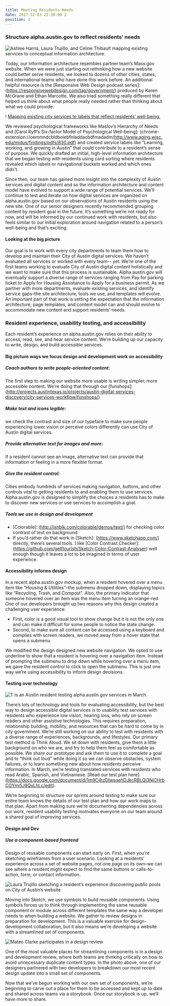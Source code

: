 ```yaml
---
title: Meeting Residents Needs
date: 2017-12-03 22:30:00 Z
position: 2
---
```


### Structure alpha.austin.gov to reflect residents’ needs

![Ashlee Harris, Laura Trujillo, and Celine Thibault mapping existing services to conceptual information architecture.](/_uploads/map_services.jpg)

Today, our information architecture resembles partner team’s Mass.gov website. When we were just starting out rethinking how a new website could better serve residents, we looked to dozens of other cities, states, and international teams who have done this work before. An additional helpful resource is the [Responsive Web Design podcast series]: (https://responsivewebdesign.com/tag/government/) produced by Karen McGrane and Ethan Marcotte. We also tried something really different that helped us think about what people really needed rather than thinking about what we could provide.

! [Mapping existing city services to labels that reflect residents’ well-being.](/_uploads/existing_services.jpg)

We reviewed psychological frameworks like Maslov’s Hierarchy of Needs and [Carol Ryff’s Six-factor Model of Psychological Well-being]: (chrome-extension://oemmndcbldboiebfnladdacbdfmadadm/http://www.aging.wisc.edu/midus/findings/pdfs/830.pdf) and created service labels like “Learning, working, and growing in Austin” that could contribute to a resident’s sense of purpose. We quickly drafted an initial, high-level information architecture that we began testing with residents using card sorting where residents revealed which labels or navigational buckets worked and which ones didn’t.

Since then, our team has gained more insight into the complexity of Austin services and digital content and so the information architecture and content model have evolved to support a wide range of potential services. We’ll continue to test and iterate on how digital services are organized on alpha.austin.gov based on our observations of Austin residents using the new site. 
One of our senior designers recently recommended grouping content by resident goal in the future. It’s something we’re not ready for now, and will be informed by our continued work with residents, but also feels similar to our initial exploration around navigation related to a person’s well-being and that’s exciting.

#### Looking at the big picture
Our goal is to work with every city departments to team them how to develop and maintain their City of Austin digital services. We haven’t evaluated all services or worked with every team-- yet. We’re one of the first teams working to evaluate City of Austin digital content holistically and we want to make sure that this process is sustainable. Alpha.austin.gov will eventually support a diverse range of services ranging from Pay for parking ticket to Apply for Housing Assistance to Apply for a business permit. As we partner with more departments, evaluate existing services, and identify service gaps–the site architecture, tools we use, and templates will evolve. An important part of that work is setting the expectation that the information architecture, page templates, and content model can and should evolve to accommodate new content and support residents’ needs.

### Resident experience, usability testing, and accessibility
Each resident’s experience on alpha.austin.gov relies on their ability to access, read, see, and hear service content. We’re building up our capacity to write, design, and build accessible services.
#### Big picture ways we focus design and development work on accessibility

##### Coach authors to write people-oriented content: 
The first step to making our website more usable is writing simpler, more accessible content. We're doing that through our [funshops]: (http://projects.austintexas.io/projects/austin-digital-services-discovery/city-services-workflow/funshops/)

##### Make text and icons legible:
we check the contrast and size of our typeface to make sure people experiencing lower vision or perceive colors differently can use City of Austin digital services.

##### Provide alternative text for images and more:
If a resident cannot see an image, alternative text can provide that information or feeling in a more flexible format.

##### Give the resident control:
Cities embody hundreds of services making navigation, buttons, and other controls vital to getting residents to and enabling them to use services. Alpha.austin.gov is designed to simplify the choices a residents has to make to discover new services or use services to accomplish a goal.

##### Tools we use in design and development
* [Colorable]: (http://jxnblk.com/colorable/demos/text/) for checking color contrast of text on background
* If you’d rather do that work in [Sketch]: (https://www.sketchapp.com/) directly, there’s several tools. I like [Color Contrast Checker]: (https://github.com/getflourish/Sketch-Color-Contrast-Analyser) well enough though it leaves a lot to be imagined in terms of user experience.

#### Accessibility informs design
In a recent alpha.austin.gov mockup, when a resident hovered over a menu item like “Housing & Utilities”–the submenu dropped down, displaying topics like “Recycling, Trash, and Compost”. Also, the primary indicator that someone hovered over an item was the menu item turning an orange-red. One of our developers brought up two reasons why this design created a challenging user experience:

* First, color is a good visual tool to show change but it is not the only one and can make it difficult for some people to notice the state change. 
* Second, to make sure all content can be accessed using a keyboard and complies with screen readers, we moved away from a hover state that opens a submenu.

We modified the design designed new website navigation. We opted to use underline to show that a resident is hovering over a navigation item. Instead of prompting the submenu to drop down while hovering over a menu item, we gave the resident control to click to open the submenu. This is just one way we’re using accessibility to inform design decisions.

#### Testing over technology

![T is an Austin resident testing alpha.austin.gov services in March.](/_uploads/tien_testing.jpg)

There’s lots of technology and tools for evaluating accessibility, but the best way to design accessible digital services is to usability test services with residents who experience low vision, hearing loss, who rely on screen readers and other assistive technologies. This requires preparation, relationship building, mobility, and resources that can be hard to come by in city government. We’re still working on our ability to test with residents with a diverse range of experiences, backgrounds, and lifestyles. Our primary test method is Think Aloud. We sit down with residents, give them a little background on who we are, and try to help them feel as comfortable as possible. We share our prototype and ask them to use it to complete a goal and to “think out loud” while doing it so we can observe obstacles, system failures, or to learn something new about how residents perceive information. In March, we’re testing translated services with residents who read Arabic, Spanish, and Vietnamese. [Read our test plan here]: (https://docs.google.com/document/d/1m9C4tzDlwsqehDJkcRBLQI3NjCHrbCGYmj5J9QxLhLc/edit).

We’re beginning to structure our sprints around testing to make sure our entire team knows the details of our test plan and how our work maps to that plan. Apart from making sure we’re documenting dependencies across our work, resident usability testing motivates everyone on our team around a shared goal of improving services.

#### Design and Dev

##### Use a component-based frontend
Design of reusable components can start early on. First, when you’re sketching wireframes from a user scenario. Looking at a residents’ experience across a set of website pages, not one page on its own–we can see where a resident might expect to find the same buttons or calls-to-action, form, or contact information.

![Laura Trujillo sketching a resident’s experience discovering public pools on City of Austin’s website](https://github.com/cityofaustin/innovation-projects/blob/master/_uploads/laura_storyboarding.jpg)

Moving into Sketch, we use symbols to build reusable components. Using symbols forces us to think through implementing the same reusable component or module across different templates the same way a developer needs to when building a website. We gather to review designs in preparation for development. This is a valuable exercise for design-development collaboration, but it also means we’re developing a website with a streamlined set of components.

![Mateo Clarke participates in a design review](/_uploads/design_dev.jpg)

One of the most valuable places for streamlining components is in a design and development review, where both teams are thinking critically on how to avoid unnecessary duplicate content types. In the photo above, one of our designers partnered with two developers to breakdown our most recent design update into a small set of components. 

Now that we’ve begun working with our own set of components, we’re beginning to carve out a place for them to be accessed and kept up to date and shared across teams via a storybook. Once our storybook is up, we’ll have more to share.
